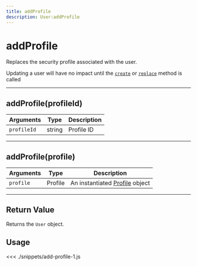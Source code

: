 ```yaml
---
title: addProfile
description: User:addProfile
---
```


# addProfile

Replaces the security profile associated with the user.

<div class="alert alert-info">
Updating a user will have no impact until the <a href="/sdk/js/5/user/create"><code>create</code></a> or <a href="/sdk/js/5/user/replace"><code>replace</code></a> method is called
</div>

---

## addProfile(profileId)

| Arguments   | Type   | Description |
| ----------- | ------ | ----------- |
| `profileId` | string | Profile ID  |

---

## addProfile(profile)

| Arguments | Type    | Description                                         |
| --------- | ------- | --------------------------------------------------- |
| `profile` | Profile | An instantiated [Profile](/sdk/js/5/profile) object |

---

## Return Value

Returns the `User` object.

## Usage

<<< ./snippets/add-profile-1.js
